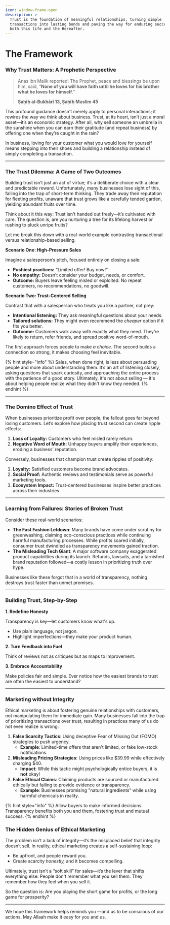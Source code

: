 ```yaml
---
icon: window-frame-open
description: >-
  Trust is the foundation of meaningful relationships, turning simple
  transactions into lasting bonds and paving the way for enduring success in
  both this life and the Hereafter.
---
```


# The Framework

### **Why Trust Matters: A Prophetic Perspective**

> Anas ibn Malik reported: The Prophet, peace and blessings be upon him, said, “**None of you will have faith until he loves for his brother what he loves for himself**.”
>
> **Ṣaḥīḥ al-Bukhārī 13, Ṣaḥīḥ Muslim 45**

This profound guidance doesn't merely apply to personal interactions; it rewires the way we think about business. Trust, at its heart, isn’t just a moral asset—it’s an economic strategy. After all, why sell someone an umbrella in the sunshine when you can earn their gratitude (and repeat business) by offering one when they’re caught in the rain?

In business, loving for your customer what you would love for yourself means stepping into their shoes and building a relationship instead of simply completing a transaction.

***

### **The Trust Dilemma: A Game of Two Outcomes**

Building trust isn’t just an act of virtue; it’s a deliberate choice with a clear and predictable reward. Unfortunately, many businesses lose sight of this, falling into the trap of short-term thinking. They trade away their reputation for fleeting profits, unaware that trust grows like a carefully tended garden, yielding abundant fruits over time.

Think about it this way: Trust isn't handed out freely—it’s cultivated with care. The question is, are you nurturing a tree for its lifelong harvest or rushing to pluck unripe fruits?

Let me break this down with a real-world example contrasting transactional versus relationship-based selling.

**Scenario One: High-Pressure Sales**

Imagine a salesperson’s pitch, focused entirely on closing a sale:

* **Pushiest practices:** “Limited offer! Buy now!”
* **No empathy:** Doesn’t consider your budget, needs, or comfort.
* **Outcome:** Buyers leave feeling misled or exploited. No repeat customers, no recommendations, no goodwill.

**Scenario Two: Trust-Centered Selling**

Contrast that with a salesperson who treats you like a partner, not prey:

* **Intentional listening:** They ask meaningful questions about your needs.
* **Tailored solutions:** They might even recommend the _cheaper_ option if it fits you better.
* **Outcome:** Customers walk away with exactly what they need. They’re likely to return, refer friends, and spread positive word-of-mouth.

The first approach forces people to make _a choice_. The second builds a connection so strong, it makes choosing feel inevitable.

{% hint style="info" %}
Sales, when done right, is less about persuading people and more about understanding them. It’s an art of listening closely, asking questions that spark curiosity, and approaching the entire process with the patience of a good story. Ultimately, it's not about selling — it's about helping people realize what they didn't know they needed.
{% endhint %}

***

### **The Domino Effect of Trust**

When businesses prioritize profit over people, the fallout goes far beyond losing customers. Let’s explore how placing trust second can create ripple effects:

1. **Loss of Loyalty:** Customers who feel misled rarely return.
2. **Negative Word of Mouth:** Unhappy buyers amplify their experiences, eroding a business’ reputation.

Conversely, businesses that champion trust create ripples of positivity:

1. **Loyalty:** Satisfied customers become brand advocates.
2. **Social Proof:** Authentic reviews and testimonials serve as powerful marketing tools.
3. **Ecosystem Impact:** Trust-centered businesses inspire better practices across their industries.

***

### **Learning from Failures: Stories of Broken Trust**

Consider these real-world scenarios:

* **The Fast Fashion Letdown**: Many brands have come under scrutiny for greenwashing, claiming eco-conscious practices while continuing harmful manufacturing processes. While profits soared initially, consumer trust dwindled as transparency movements gained traction.
* **The Misleading Tech Giant**: A major software company exaggerated product capabilities during its launch. Refunds, lawsuits, and a tarnished brand reputation followed—a costly lesson in prioritizing truth over hype.

Businesses like these forgot that in a world of transparency, nothing destroys trust faster than unmet promises.

***

### **Building Trust, Step-by-Step**

**1. Redefine Honesty**

Transparency is key—let customers know what's up.

* Use plain language, not jargon.
* Highlight imperfections—they make your product human.

**2. Turn Feedback into Fuel**

Think of reviews not as critiques but as maps to improvement.

**3. Embrace Accountability**

Make policies fair and simple. Ever notice how the easiest brands to trust are often the easiest to understand?

***

### **Marketing without Integrity**

Ethical marketing is about fostering genuine relationships with customers, not manipulating them for immediate gain. Many businesses fall into the trap of prioritizing transactions over trust, resulting in practices many of us do not even realize is wrong:

1. **False Scarcity Tactics**: Using deceptive Fear of Missing Out (FOMO) strategies to push urgency.
   * **Example**: Limited-time offers that aren't limited, or fake low-stock notifications.
2. **Misleading Pricing Strategies**: Using prices like $39.99 while effectively charging $40.
   * **Impact**: While this tactic might psychologically entice buyers, it is **not** okay!
3. **False Ethical Claims**: Claiming products are sourced or manufactured ethically but failing to provide evidence or transparency.
   * **Example**: Businesses promising "natural ingredients" while using harmful chemicals in reality.

{% hint style="info" %}
Allow buyers to make informed decisions. Transparency benefits both you and them, fostering trust and mutual success.
{% endhint %}

### **The Hidden Genius of Ethical Marketing**

The problem isn’t a lack of integrity—it’s the misplaced belief that integrity doesn’t sell. In reality, ethical marketing creates a self-sustaining loop:

* Be upfront, and people reward you.
* Create scarcity _honestly,_ and it becomes compelling.

Ultimately, trust isn’t a “soft skill” for sales—it’s the lever that shifts everything else. People don't remember what you sell them. They remember how they feel when you sell it.

So the question is: Are you playing the short game for profits, or the long game for prosperity?

***

We hope this framework helps reminds you —and us to be conscious of our actions. May Allaah make it easy for you and us.
